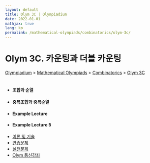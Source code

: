 ```yaml
---
layout: default
title: Olym 3C | Olympiadium
date: 2022-01-01
mathjax: true
lang: ko
permalink: /mathematical-olympiads/combinatorics/olym-3c/
---
```

<h1>Olym 3C. 카운팅과 더블 카운팅 </h1>
<a href="{{ site.homeurl }}">Olympiadium</a> > <a href="{{ site.homeurl }}mathematical-olympiads/">Mathematical Olympiads</a> > <a href="{{ site.homeurl }}mathematical-olympiads/combinatorics/">Combinatorics</a> > <a href="{{ site.homeurl }}mathematical-olympiads/combinatorics/olym-3c/">Olym 3C</a><br><br>
<div class="row">
<div class="6u 12u$(medium)">
<ul>
  <li><h4>조합과 순열</h4></li>
  <li><h4>중복조합과 중복순열</h4></li>
  <li><h4>Example Lecture</h4></li>
  <li><h4>Example Lecture 5</h4></li>
</ul>
</div>
<div class="6u$ 12u$(medium)">
<ul class="actions vertical">
  <li><a href="{{ site.baseurl }}{{ page.permalink }}theorems-and-techniques" class="button fit mid">이론 및 기술</a></li>
  <li><a href="{{ site.baseurl }}{{ page.permalink }}exercise-problems" class="button fit mid">연습문제</a></li>
  <li><a href="{{ site.baseurl }}{{ page.permalink }}practice-problems" class="button fit mid">실전문제</a></li>
  <li><a href="{{ site.baseurl }}{{ page.permalink }}olym-handouts" class="button fit mid">Olym 통신강좌</a></li>
</ul>
</div>
</div>
